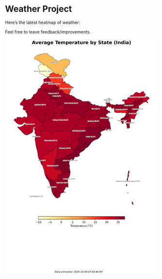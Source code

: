 # Weather Project

Here’s the latest heatmap of weather:

Feel free to leave feedback/improvements.

![India Heatmap](docs/assets/india_heatmap.png?v=E0847F)
